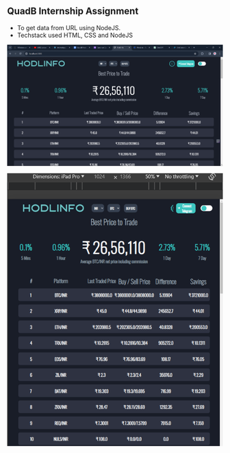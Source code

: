 ## QuadB Internship Assignment

* To get data from URL using NodeJS.
* Techstack used HTML, CSS and NodeJS

![alt text](image-1.png)

![alt text](image.png)